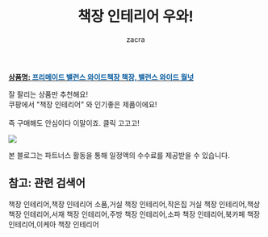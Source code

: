 ﻿---
layout: post
title:  "책장 인테리어 우와!"
author: zacra
categories: [ 아이템 ]
tags: [책장 인테리어,책장 인테리어 소품,거실 책장 인테리어,작은집 거실 책장 인테리어,책상 책장 인테리어,서재 책장 인테리어,주방 책장 인테리어,소파 책장 인테리어,북카페 책장 인테리어,이케아 책장 인테리어]
image: https://static.coupangcdn.com/image/vendor_inventory/images/2017/11/02/16/7/21d72ddc-51f6-4587-883e-d354dbd0d1c2.jpg 
description: "쿠팡에서 책장 인테리어 관련 상품으로 가장 잘팔리는 제품 중 하나라는 사실!!."
rating: 4.5
---

<a href="https://link.coupang.com/re/AFFSDP?lptag=AF8407795&pageKey=45153935&itemId=161575387&vendorItemId=3380990721&traceid=V0-153-277ed6f204b858a6"><b>상품명: <font color='#01579B'>프리메이드 밸런스 와이드책장 책장, 밸런스 와이드 월넛</font></b></a>

잘 팔리는 상품만 추천해요!<br/>
쿠팡에서 "책장 인테리어" 와 인기좋은 제품이에요!<br/><br/>
즉 구매해도 안심이다 이말이죠. 클릭 고고고! <br/>



<a href="https://link.coupang.com/re/AFFSDP?lptag=AF8407795&pageKey=45153935&itemId=161575387&vendorItemId=3380990721&traceid=V0-153-277ed6f204b858a6"><img src="https://thumbnail7.coupangcdn.com/thumbnails/remote/q89/image/vendor_inventory/images/2018/12/31/8/3/abb1da9c-5520-4534-9967-0ebd2880421f.jpg"></a> 

본 블로그는 파트너스 활동을 통해 일정액의 수수료를 제공받을 수 있습니다.

## 참고: 관련 검색어    
책장 인테리어,책장 인테리어 소품,거실 책장 인테리어,작은집 거실 책장 인테리어,책상 책장 인테리어,서재 책장 인테리어,주방 책장 인테리어,소파 책장 인테리어,북카페 책장 인테리어,이케아 책장 인테리어